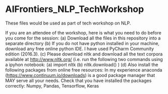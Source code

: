 # AIFrontiers_NLP_TechWorkshop
These files would be used as part of tech workshop on NLP.

If you are an attendee of the workshop, here is what you need to do before you come for the session:
(a) Download all the files in this repository into a separate directory
(b) If you do not have python installed in your machine, download any free online python IDE. I have used PyCharm Community edition (2016.3).
(c) Please download nltk and download all the text corpora available at http://www.nltk.org/ (i.e. run the following two commands using a ipyhon notebook: (a) import nltk (b) nltk.download()  ) 
(d) Also install the following packages from online free resources:  In my experience anaconda (https://www.continuum.io/downloads) is a good package manager that MAY serve all your needs. Check that you have installed the packages correctly: Numpy, Pandas, Tensorflow, Keras
